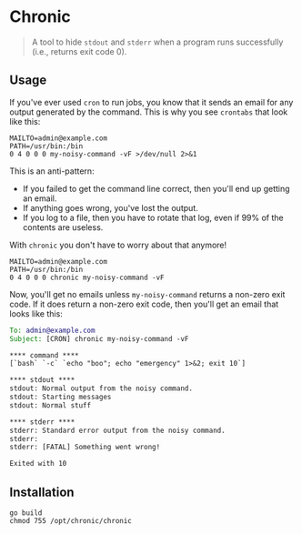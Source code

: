 # Chronic

> A tool to hide `stdout` and `stderr` when a program runs successfully (i.e., returns exit code 0).

## Usage

If you've ever used `cron` to run jobs, you know that it sends an email for any output generated by the command. This is why you see `crontabs` that look like this:

```crontab
MAILTO=admin@example.com
PATH=/usr/bin:/bin
0 4 0 0 0 my-noisy-command -vF >/dev/null 2>&1
```

This is an anti-pattern:

-   If you failed to get the command line correct, then you'll end up getting an email.
-   If anything goes wrong, you've lost the output.
-   If you log to a file, then you have to rotate that log, even if 99% of the contents are useless.

With `chronic` you don't have to worry about that anymore!

```crontab
MAILTO=admin@example.com
PATH=/usr/bin:/bin
0 4 0 0 0 chronic my-noisy-command -vF
```

Now, you'll get no emails unless `my-noisy-command` returns a non-zero exit code. If it does return a non-zero exit code, then you'll get an email that looks like this:

```email
To: admin@example.com
Subject: [CRON] chronic my-noisy-command -vF

**** command ****
[`bash` `-c` `echo "boo"; echo "emergency" 1>&2; exit 10`]

**** stdout ****
stdout: Normal output from the noisy command.
stdout: Starting messages
stdout: Normal stuff

**** stderr ****
stderr: Standard error output from the noisy command.
stderr:
stderr: [FATAL] Something went wrong!

Exited with 10
```

## Installation

```
go build
chmod 755 /opt/chronic/chronic
```
